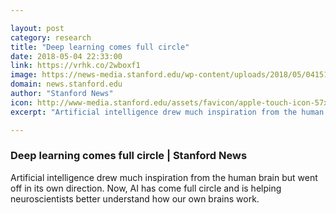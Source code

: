 ```yaml
---

layout: post
category: research
title: "Deep learning comes full circle"
date: 2018-05-04 22:33:00
link: https://vrhk.co/2wboxf1
image: https://news-media.stanford.edu/wp-content/uploads/2018/05/04151500/SNAIL_2x3.jpg
domain: news.stanford.edu
author: "Stanford News"
icon: http://www-media.stanford.edu/assets/favicon/apple-touch-icon-57x57.png
excerpt: "Artificial intelligence drew much inspiration from the human brain but went off in its own direction. Now, AI has come full circle and is helping neuroscientists better understand how our own brains work."

---
```


### Deep learning comes full circle | Stanford News

Artificial intelligence drew much inspiration from the human brain but went off in its own direction. Now, AI has come full circle and is helping neuroscientists better understand how our own brains work.